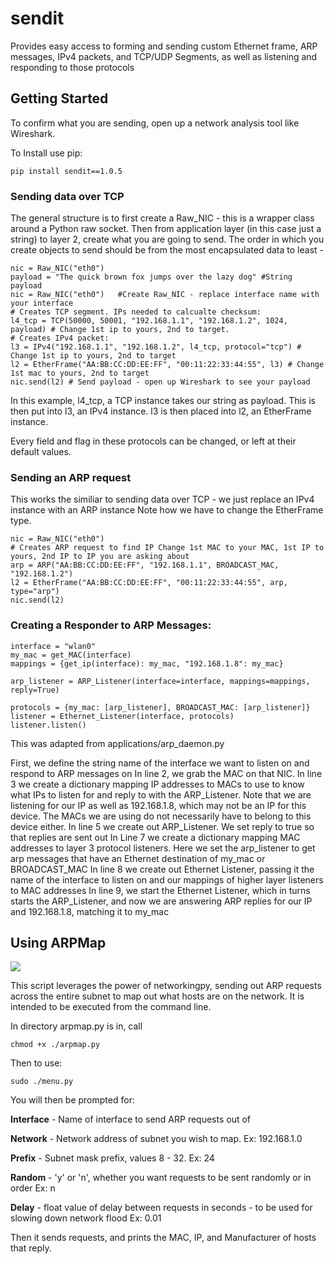 # sendit
Provides easy access to forming and sending custom Ethernet frame, ARP messages, IPv4 packets, and TCP/UDP Segments, as well as listening and responding to those protocols

## Getting Started
To confirm what you are sending, open up a network analysis tool like Wireshark.

To Install use pip:
```
pip install sendit==1.0.5
```
### Sending data over TCP

The general structure is to first create a Raw_NIC - this is a wrapper class around a Python raw socket. 
Then from application layer (in this case just a string) to layer 2, create what you are going to send.
The order in which you create objects to send should be from the most encapsulated data to least -


```
nic = Raw_NIC("eth0")
payload = "The quick brown fox jumps over the lazy dog" #String payload
nic = Raw_NIC("eth0")   #Create Raw_NIC - replace interface name with your interface
# Creates TCP segment. IPs needed to calcualte checksum:
l4_tcp = TCP(50000, 50001, "192.168.1.1", "192.168.1.2", 1024, payload) # Change 1st ip to yours, 2nd to target.
# Creates IPv4 packet:
l3 = IPv4("192.168.1.1", "192.168.1.2", l4_tcp, protocol="tcp") # Change 1st ip to yours, 2nd to target
l2 = EtherFrame("AA:BB:CC:DD:EE:FF", "00:11:22:33:44:55", l3) # Change 1st mac to yours, 2nd to target
nic.send(l2) # Send payload - open up Wireshark to see your payload
 ```
 
In this example, l4_tcp, a TCP instance takes our string as payload. This is then put into l3, an IPv4 instance. l3 is then placed into l2, an EtherFrame instance. 
 
Every field and flag in these protocols can be changed, or left at their default values.



### Sending an ARP request
This works the similiar to sending data over TCP - we just replace an IPv4 instance with an ARP instance
Note how we have to change the EtherFrame type.

```
nic = Raw_NIC("eth0")
# Creates ARP request to find IP Change 1st MAC to your MAC, 1st IP to yours, 2nd IP to IP you are asking about
arp = ARP("AA:BB:CC:DD:EE:FF", "192.168.1.1", BROADCAST_MAC, "192.168.1.2")
l2 = EtherFrame("AA:BB:CC:DD:EE:FF", "00:11:22:33:44:55", arp, type="arp")
nic.send(l2)
```

### Creating a Responder to ARP Messages:
```
interface = "wlan0"
my_mac = get_MAC(interface)
mappings = {get_ip(interface): my_mac, "192.168.1.8": my_mac}

arp_listener = ARP_Listener(interface=interface, mappings=mappings, reply=True)

protocols = {my_mac: [arp_listener], BROADCAST_MAC: [arp_listener]}
listener = Ethernet_Listener(interface, protocols)
listener.listen()
```
This was adapted from applications/arp_daemon.py

First, we define the string name of the interface we want to listen on and respond to ARP messages on
In line 2, we grab the MAC on that NIC. 
In line 3 we create a dictionary mapping IP addresses to MACs to use to know what IPs to listen for and reply to with the ARP_Listener. Note that we are listening for our IP as well as 192.168.1.8, which may not be an IP for this device. The MACs we are using do not necessarily have to belong to this device either.
In line 5 we create out ARP_Listener. We set reply to true so that replies are sent out
In Line 7 we create a dictionary mapping MAC addresses to layer 3 protocol listeners. Here we set the arp_listener to get arp messages that have an Ethernet destination of my_mac or BROADCAST_MAC
In line 8 we create out Ethernet Listener, passing it the name of the interface to listen on and our mappings of higher layer listeners to MAC addresses
In line 9, we start the Ethernet Listener, which in turns starts the ARP_Listener, and now we are answering ARP replies for our IP and 192.168.1.8, matching it to my_mac

## Using ARPMap
![](docs/images/arp_map.png)


This script leverages the power of networkingpy, sending out ARP requests across the entire subnet to map out what hosts are on the network. It is intended to be executed from the command line.

In directory arpmap.py is in, call
```
chmod +x ./arpmap.py
```
Then to use:
```
sudo ./menu.py
```
You will then be prompted for:

**Interface** - Name of interface to send ARP requests out of

**Network** - Network address of subnet you wish to map. Ex: 192.168.1.0

**Prefix** - Subnet mask prefix, values 8 - 32. Ex: 24

**Random** - 'y' or 'n', whether you want requests to be sent randomly or in order Ex: n

**Delay** - float value of delay between requests in seconds - to be used for slowing down network flood Ex: 0.01


Then it sends requests, and prints the MAC, IP, and Manufacturer of hosts that reply.

